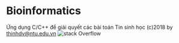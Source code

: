 # Bioinformatics
Ứng dụng C/C++ để giải quyết các bài toán Tin sinh học
(c)2018 by thinhdv@ntu.edu.vn
![stack Overflow](http://www.ucl.ac.uk/~ucbhdjm/courses/b242/MigEvol/OneIsland.gif)
